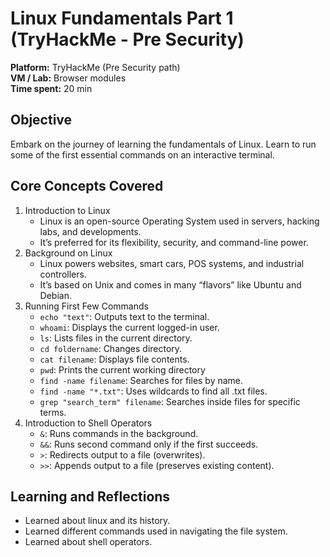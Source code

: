 # Linux Fundamentals Part 1 (TryHackMe - Pre Security)
**Platform:** TryHackMe (Pre Security path)  
**VM / Lab:** Browser modules  
**Time spent:** 20 min

## Objective
Embark on the journey of learning the fundamentals of Linux. Learn to run some of the first essential commands on an interactive terminal.

## Core Concepts Covered
1. Introduction to Linux
    - Linux is an open-source Operating System used in servers, hacking labs, and developments.
    - It’s preferred for its flexibility, security, and command-line power.
2. Background on Linux
    - Linux powers websites, smart cars, POS systems, and industrial controllers.
    - It’s based on Unix and comes in many “flavors” like Ubuntu and Debian.
3. Running First Few Commands
    - `echo "text"`: Outputs text to the terminal.
    - `whoami`: Displays the current logged-in user.
    - `ls`: Lists files in the current directory.
    - `cd foldername`: Changes directory.
    - `cat filename`: Displays file contents.
    - `pwd`: Prints the current working directory
    - `find -name filename`: Searches for files by name.
    - `find -name "*.txt"`: Uses wildcards to find all .txt files.
    - `grep "search_term" filename`: Searches inside files for specific terms.
4. Introduction to Shell Operators
    - `&`: Runs commands in the background.
    - `&&`: Runs second command only if the first succeeds.
    - `>`: Redirects output to a file (overwrites).
    - `>>`: Appends output to a file (preserves existing content).

## Learning and Reflections
- Learned about linux and its history.
- Learned different commands used in navigating the file system.
- Learned about shell operators.